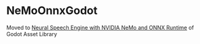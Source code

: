 # NeMoOnnxGodot

Moved to
[Neural Speech Engine with NVIDIA NeMo and ONNX Runtime](https://godotengine.org/asset-library/asset/2298)
of Godot Asset Library